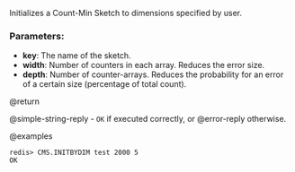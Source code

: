 Initializes a Count-Min Sketch to dimensions specified by user.

### Parameters:

* **key**: The name of the sketch.
* **width**: Number of counters in each array. Reduces the error size.
* **depth**: Number of counter-arrays. Reduces the probability for an
    error of a certain size (percentage of total count).

@return

@simple-string-reply - `OK` if executed correctly, or @error-reply otherwise.

@examples

```
redis> CMS.INITBYDIM test 2000 5
OK
```